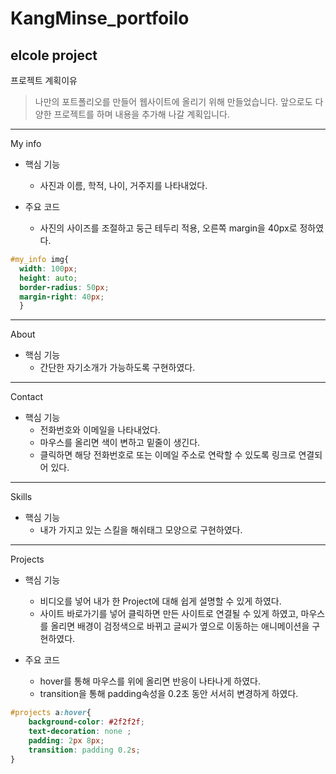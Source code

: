 # KangMinse_portfoilo
elcole project
------
프로젝트 계획이유
> 나만의 포트폴리오를 만들어 웹사이트에 올리기 위해 만들었습니다.
> 앞으로도 다양한 프로젝트를 하며 내용을 추가해 나갈 계획입니다.
------
My info
- 핵심 기능
  - 사진과 이름, 학적, 나이, 거주지를 나타내었다.

- 주요 코드
  - 사진의 사이즈를 조절하고 둥근 테두리 적용, 오른쪽 margin을 40px로 정하였다.
```css
#my_info img{
  width: 100px;
  height: auto;
  border-radius: 50px;
  margin-right: 40px;
  }
```
------
About
- 핵심 기능
  - 간단한 자기소개가 가능하도록 구현하였다.
------
Contact
- 핵심 기능
  - 전화번호와 이메일을 나타내었다.
  - 마우스를 올리면 색이 변하고 밑줄이 생긴다.
  - 클릭하면 해당 전화번호로 또는 이메일 주소로 연락할 수 있도록 링크로 연결되어 있다.
------
Skills
- 핵심 기능
  - 내가 가지고 있는 스킬을 해쉬태그 모양으로 구현하였다.
------
Projects
- 핵심 기능
  - 비디오를 넣어 내가 한 Project에 대해 쉽게 설명할 수 있게 하였다.
  - 사이트 바로가기를 넣어 클릭하면 만든 사이트로 연결될 수 있게 하였고, 마우스를 올리면 배경이 검정색으로 바뀌고 글씨가 옆으로 이동하는 애니메이션을 구현하였다.

- 주요 코드
  - hover를 통해 마우스를 위에 올리면 반응이 나타나게 하였다.
  - transition을 통해 padding속성을 0.2초 동안 서서히 변경하게 하였다.
```css
#projects a:hover{
    background-color: #2f2f2f;
    text-decoration: none ;
    padding: 2px 8px;
    transition: padding 0.2s;
}
```
